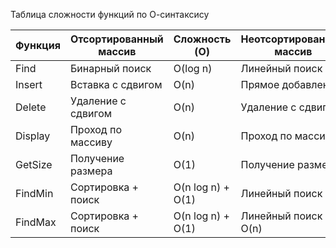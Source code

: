 Таблица сложности функций по О-синтаксису

| Функция | Отсортированный массив | Сложность (O)    | Неотсортированный массив|Сложность (O)|
|---------|------------------------|------------------|-------------------------|-------------|
|Find     |Бинарный поиск	         |O(log n)	        |Линейный поиск	          |O(n)         |
|Insert   |Вставка с сдвигом	     |O(n)	            |Прямое добавление	      |O(1)         |
|Delete   |Удаление с сдвигом	     |O(n)	            |Удаление с сдвигом	      |O(n)         |
|Display  |Проход по массиву	     |O(n)	            |Проход по массиву	      |O(n)         |
|GetSize  |Получение размера	     |O(1)	            | Получение размера	      |O(1)         |
|FindMin  |Сортировка + поиск	     |O(n log n) + O(1)	| Линейный поиск	        |O(n)         |
|FindMax  |Сортировка + поиск	     |O(n log n) + O(1)	| Линейный поиск	O(n)    |O(n)         |
